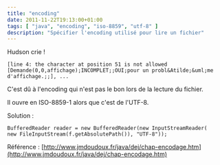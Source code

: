 ```yaml
---
title: "encoding"
date: 2011-11-22T19:13:00+01:00
tags: [ "java", "encoding", "iso-8859", "utf-8" ]
description: "Spécifier l'encoding utilisé pour lire un fichier"
---
```

Hudson crie !

```
[line 4: the character at position 51 is not allowed 
[Demande(0,0,affichage);INCOMPLET;;OUI;pour un probl&Atilde;&uml;me d'affichage.;;], ...
```

C'est dû à l'encoding qui n'est pas le bon lors de la lecture du fichier.

Il ouvre en ISO-8859-1 alors que c'est de l'UTF-8.

Solution : 

```
BufferedReader reader = new BufferedReader(new InputStreamReader(
new FileInputStream(f.getAbsolutePath()), "UTF-8"));
```


Référence : [http://www.jmdoudoux.fr/java/dej/chap-encodage.htm](http://www.jmdoudoux.fr/java/dej/chap-encodage.htm)
